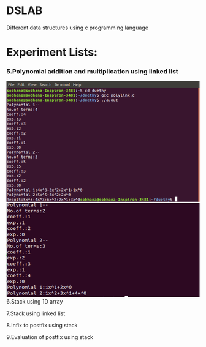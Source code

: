 # DSLAB 
Different data structures using c programming language 
# Experiment Lists: 
### 5.Polynomial addition and multiplication using linked list  
 <img src="https://github.com/Duethyem02/DSLAB/blob/main/Exp_5_1.png">
<img src="https://github.com/Duethyem02/DSLAB/blob/main/Exp_5_2.png">
6.Stack using 1D array 

7.Stack using linked list 

8.Infix to postfix using stack  

9.Evaluation of postfix using stack




